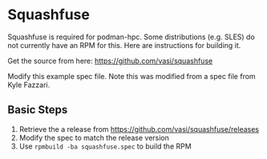 # Squashfuse

Squashfuse is required for podman-hpc. Some distributions (e.g. SLES) do not currently have an RPM for this. Here are instructions for building it.

Get the source from here: https://github.com/vasi/squashfuse

Modify this example spec file. Note this was modified from a spec file from Kyle Fazzari.

## Basic Steps

1. Retrieve the a release from https://github.com/vasi/squashfuse/releases
1. Modify the spec to match the release version
1. Use `rpmbuild -ba squashfuse.spec` to build the RPM
